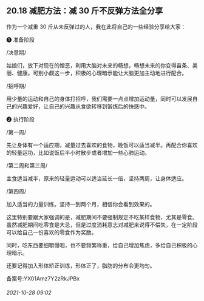 ## 20.18 减肥方法：减 30 斤不反弹方法全分享
作为一个减重 30 斤从未反弹过的人，我在此将自己的一些经验分享给大家：



❶
 准备阶段
 



/决意期/
 



姑娘们，放下对现在的憎恶，利用大脑对未来的畅想，畅想未来的你变得苗条、美丽、健康。可别小觑这一步，积极的心理暗示能让大脑更加主动地进行配合。



/招呼期/
 



用少量的运动和自己的身体打招呼，我们需要一点点增加运动量，同时可以发展自己的兴趣爱好，让自己的兴趣从食欲转移到锻炼后的快感中。



❷
 执行阶段
 



/第一周/
 



先让身体有一个适应期，减量过去喜欢的食物，晚饭可以适当减半。再配合你喜欢的轻量运功，比如说饭后半小时散步或者增加一些心肺运动。



/第二周和第三周/
 



主食适当减半，原来的轻量运动可以适当延长一倍，坚持两周，让身体适应。



/第四周/
 



加入适当的力量训练。坚持一到两个月，相信你会看到效果的。



这里特别要跟大家强调的是，减肥期间不要强制规定不吃某样食物，尤其是零食。虽然减肥期间吃零食是大忌，但是过度消耗意志对减肥来说得不偿失，在一定阶段可以给自己一份喜欢的零食作为奖励。



同时，吃东西要细嚼慢咽，也不要频繁称重，给自己增加焦虑，多给自己积极的心理暗示。



还要记得加入形体矫正训练，形体正了，脂肪的分布会更均匀。



备案号:YX01Amz7Y2zRkJPBx


###### 2021-10-28 09:02

